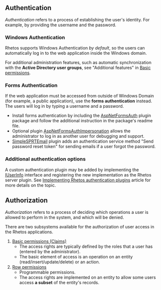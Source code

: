 ## Authentication

*Authentication* refers to a process of establishing the user's identity.
For example, by providing the username and the password.

### Windows Authentication

Rhetos supports Windows Authentication *by default*, so the users can automatically log in to the web application inside the Windows domain.

For additional administration features, such as automatic synchronization with the **Active Directory user groups**, see "Additional features" in [Basic permissions](Basic-permissions#Additional-features).

### Forms Authentication

If the web application must be accessed from outside of Windows Domain (for example, a public application), use the **forms authentication** instead.
The users will log in by typing a username and a password.

* Install forms authentication by including the [AspNetFormsAuth](https://github.com/Rhetos/AspNetFormsAuth) plugin package and follow the additional instruction in the package's readme file.
* Optional plugin [AspNetFormsAuthImpersonation](https://github.com/Rhetos/AspNetFormsAuthImpersonation) allows the administrator to log in as another user for debugging and support.
* [SimpleSPRTEmail](https://github.com/Rhetos/SimpleSPRTEmail) plugin adds an authentication service method "Send password reset token" for sending emails if a user forgot the password.

### Additional authentication options

A custom authentication plugin may be added by implementing the [IUserInfo](https://github.com/Rhetos/Rhetos/blob/master/Source/Rhetos.Utilities/IUserInfo.cs) interface and registering the new implementation as the Rhetos server plugin.
See [Implementing Rhetos authentication plugins](Implementing-Rhetos-authentication-plugins) article for more details on the topic.

## Authorization

*Authorization* refers to a process of deciding which operations a user is allowed to perform in the system, and which will be denied.

There are two subsystems available for the authorization of user access in the Rhetos applications.

1. [Basic permissions (Claims)](Basic-permissions)
    * The access rights are typically defined by the roles that a user has (entered by the administrator).
    * The basic element of access is an operation on an entity (read/insert/update/delete) or an action.
2. [Row permissions](RowPermissions-concept)
    * Programmable permissions.
    * The access rights are implemented on an entity to allow some users access **a subset** of the entity's records.
